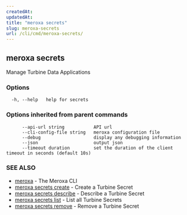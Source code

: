 ```yaml
---
createdAt: 
updatedAt: 
title: "meroxa secrets"
slug: meroxa-secrets
url: /cli/cmd/meroxa-secrets/
---
```

## meroxa secrets

Manage Turbine Data Applications

### Options

```
  -h, --help   help for secrets
```

### Options inherited from parent commands

```
      --api-url string           API url
      --cli-config-file string   meroxa configuration file
      --debug                    display any debugging information
      --json                     output json
      --timeout duration         set the duration of the client timeout in seconds (default 10s)
```

### SEE ALSO

* [meroxa](/cli/cmd/meroxa/)	 - The Meroxa CLI
* [meroxa secrets create](/cli/cmd/meroxa-secrets-create/)	 - Create a Turbine Secret
* [meroxa secrets describe](/cli/cmd/meroxa-secrets-describe/)	 - Describe a Turbine Secret
* [meroxa secrets list](/cli/cmd/meroxa-secrets-list/)	 - List all Turbine Secrets
* [meroxa secrets remove](/cli/cmd/meroxa-secrets-remove/)	 - Remove a Turbine Secret

